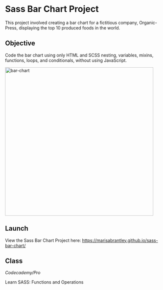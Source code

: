 # Sass Bar Chart Project

This project involved creating a bar chart for a fictitious company, Organic-Press, displaying the top 10 produced foods in the world.

## Objective

Code the bar chart using only HTML and SCSS nesting, variables, mixins, functions, loops, and conditionals, without using JavaScript.

<img width="484" alt="bar-chart" src="https://user-images.githubusercontent.com/60168324/138776513-577306ba-6c3d-4fad-821d-5223a569c2cd.png">

## Launch

View the Sass Bar Chart Project here: https://marisabrantley.github.io/sass-bar-chart/

## Class

*Codecademy/Pro*

Learn SASS: Functions and Operations
